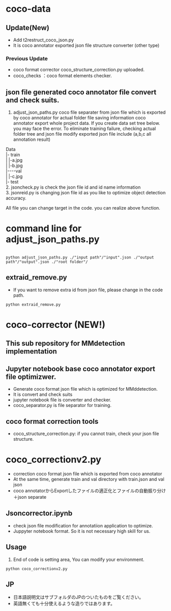 # coco-data

## Update(New)
- Add  t2restruct_coco_json.py
- It is coco annotator exported json file structure converter (other type)

### Previous Update
- coco format corrector coco_structure_correction.py uploaded.
- coco_checks ：coco format elements checker.


## json file generated coco annotator file convert and check suits.

1. adjust_json_paths.py coco file separater from json file which is exported by coco annotator for actual folder file saving information
coco annotator export whole project data.
If you create data set tree below. you may face the error.
To eliminate training failure, checking actual folder tree and json file modify
exported json file include (a,b,c all annotation result)

Data  
|- train  
|     |-a.jpg  
|     |-b.jpg  
|----val  
|     |-c.jpg  
|- test  
2. jsoncheck.py is check the json file id and id name information  
3. jsonreid.py  is changing json file id as you like to optimize object detection accuracy.  

All file you can change target in the code. you can realize above function.

# command line for adjust_json_paths.py  
```

python adjust_json_paths.py ./"input path"/"input".json ./"output path"/"output".json ./"root folder"/  

```
## extraid_remove.py
- If you want to remove extra id from json file, please  change in the code path.
```
python extraid_remove.py

```

# coco-corrector (NEW!)
## This sub repository for MMdetection implementation
## Jupyter notebook base coco annotator export file optimizwer.
- Generate coco format json file which is optimized for MMddetection.
- It is convert and check suits
- jupyter notebook file is converter and checker.
- coco_separator.py is file separator for training.

## coco format correction tools
- coco_structure_correction.py: if you cannot train, check your json file structure.

# coco_correctionv2.py
- correction coco format json file which is exported from coco annotator
- At the same time, generate train and val directory with train.json and val json
- coco annotatorからExportしたファイルの適正化とファイルの自動振り分け＋json separate

## Jsoncorrector.ipynb
- check json file modification for annotatiion application to optimize.
- Juppyter notebook format. So it is not necessary high skill for us.

## Usage
1. End of code is setting area, You can modify your environment.

```
python coco_correctionv2.py

```

## JP
- 日本語説明文はサブフォルダのJPのついたものをご覧ください。
- 英語無くても十分使えるような造りではあります。


